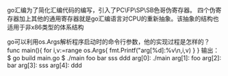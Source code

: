 go汇编为了简化汇编代码的编写，引入了PC\FP\SP\SB色哥伪寄存器。
四个伪寄存器加上其他的通用寄存器就是go汇编语言对CPU的重新抽象。该抽象的结构也适用于非x86类型的体系结构

go可以利用os.Args解析程序启动时的命令行参数，他的实现过程是怎样的？
func main(){
for i,v:=range os.Args{
fmt.Printf("arg[%d]:%v\n,i,v)
}
}
输出：
$ go build main.go
$ ./main foo bar sss ddd
arg[0]: ./main
arg[1]: foo
arg[2]: bar
arg[3]: sss
arg[4]: ddd